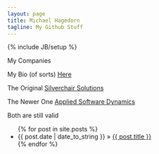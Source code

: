 ```yaml
---
layout: page
title: Michael Hagedorn
tagline: My Github Stuff
---
```

{% include JB/setup %}

My Companies

My Bio (of sorts) [Here](http://appsdynamic.com/about.html)

The Original [Silverchair Solutions](http://www.silverchairsolutions.com) 

The Newer One [Applied Software Dynamics](http://www.appsdynamic.com) 

Both are still valid


<ul class="posts">
  {% for post in site.posts %}
    <li><span>{{ post.date | date_to_string }}</span> &raquo; <a href="{{ BASE_PATH }}{{ post.url }}">{{ post.title }}</a></li>
  {% endfor %}
</ul>




